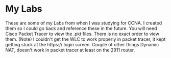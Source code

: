 # My Labs
These are some of my Labs from when I was studying for CCNA.
I created them so I could go back and reference these in the future.
You will need Cisco Packet Tracer to view the .pkt files. There is no
exact order to view them. (Note) I couldn't get the WLC to work properly 
in packet tracer, it kept getting stuck at the https:// login screen.
Couple of other things Dynamic NAT, doesn't work in packet tracer at least
on the 2911 router. 
